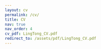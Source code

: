 ```yaml
---
layout: cv
permalink: /cv/
title: CV
nav: true
nav_order: 4
cv_pdf: LingTong_CV.pdf
redirect_to: /assets/pdf/LingTong_CV.pdf
---
```

